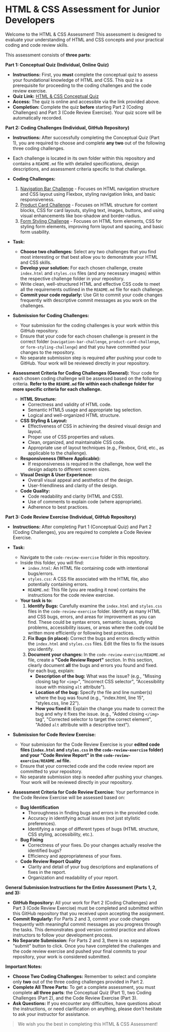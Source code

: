# HTML & CSS Assessment for Junior Developers

Welcome to the HTML & CSS Assessment! This assessment is designed to evaluate your understanding of HTML and CSS concepts and your practical coding and code review skills.

This assessment consists of **three parts**:

**Part 1: Conceptual Quiz (Individual, Online Quiz)**

- **Instructions:** First, you **must** complete the conceptual quiz to assess your foundational knowledge of HTML and CSS. This quiz is a prerequisite for proceeding to the coding challenges and the code review exercise.
- **Quiz Link:** [HTML & CSS Conceptual Quiz](https://forms.gle/EJLSqEBoNs8MDd3JA)
- **Access:** The quiz is online and accessible via the link provided above.
- **Completion:** Complete the quiz **before** starting Part 2 (Coding Challenges) and Part 3 (Code Review Exercise). Your quiz score will be automatically recorded.

**Part 2: Coding Challenges (Individual, GitHub Repository)**

- **Instructions:** After successfully completing the Conceptual Quiz (Part 1), you are required to choose and complete **any two** out of the following three coding challenges.
- Each challenge is located in its own folder within this repository and contains a `README.md` file with detailed specifications, design descriptions, and assessment criteria specific to that challenge.
- **Coding Challenges:**

  1.  [Navigation Bar Challenge](./coding_challenges/navigation-bar-challenge/README.md) - Focuses on HTML navigation structure and CSS layout using Flexbox, styling navigation links, and basic responsiveness.
  2.  [Product Card Challenge](./coding_challenges/product-card-challenge/README.md) - Focuses on HTML structure for content blocks, CSS for card layouts, styling text, images, buttons, and using visual enhancements like box-shadow and border-radius.
  3.  [Form Styling Challenge](./coding_challenges/form-styling-challenge/README.md) - Focuses on HTML form elements, CSS for styling form elements, improving form layout and spacing, and basic form usability.

- **Task:**

  - **Choose two challenges:** Select any two challenges that you find most interesting or that best allow you to demonstrate your HTML and CSS skills.
  - **Develop your solution:** For each chosen challenge, create `index.html` and `styles.css` files (and any necessary images) within the respective challenge folder in your repository.
  - Write clean, well-structured HTML and effective CSS code to meet all the requirements outlined in the `README.md` file for each challenge.
  - **Commit your code regularly:** Use Git to commit your code changes frequently with descriptive commit messages as you work on the challenges.

- **Submission for Coding Challenges:**

  - Your submission for the coding challenges is your work within this GitHub repository.
  - Ensure that your code for each chosen challenge is present in the correct folder (`navigation-bar-challenge`, `product-card-challenge`, or `form-styling-challenge`) and that you have committed your changes to the repository.
  - No separate submission step is required after pushing your code to GitHub. Your work will be reviewed directly in your repository.

- **Assessment Criteria for Coding Challenges (General):**
  Your code for each chosen coding challenge will be assessed based on the following criteria. **Refer to the `README.md` file within each challenge folder for more specific criteria for each challenge.**

  - **HTML Structure:**
    - Correctness and validity of HTML code.
    - Semantic HTML5 usage and appropriate tag selection.
    - Logical and well-organized HTML structure.
  - **CSS Styling & Layout:**
    - Effectiveness of CSS in achieving the desired visual design and layout.
    - Proper use of CSS properties and values.
    - Clean, organized, and maintainable CSS code.
    - Appropriate use of layout techniques (e.g., Flexbox, Grid, etc., as applicable to the challenge).
  - **Responsiveness (Where Applicable):**
    - If responsiveness is required in the challenge, how well the design adapts to different screen sizes.
  - **Visual Design & User Experience:**
    - Overall visual appeal and aesthetics of the design.
    - User-friendliness and clarity of the design.
  - **Code Quality:**
    - Code readability and clarity (HTML and CSS).
    - Use of comments to explain code (where appropriate).
    - Adherence to best practices.

**Part 3: Code Review Exercise (Individual, GitHub Repository)**

- **Instructions:** After completing Part 1 (Conceptual Quiz) and Part 2 (Coding Challenges), you are required to complete a Code Review Exercise.
- **Task:**

  - Navigate to the `code-review-exercise` folder in this repository.
  - Inside this folder, you will find:
    - `index.html`: An HTML file containing code with intentional bugs/errors.
    - `styles.css`: A CSS file associated with the HTML file, also potentially containing errors.
    - `README.md`: This file (you are reading it now) contains the instructions for the code review exercise.
  - **Your task is to:**
    1.  **Identify Bugs:** Carefully examine the `index.html` and `styles.css` files in the `code-review-exercise` folder. Identify as many HTML and CSS bugs, errors, and areas for improvement as you can find. These could be syntax errors, semantic issues, styling problems, accessibility issues, or areas where the code could be written more efficiently or following best practices.
    2.  **Fix Bugs (in place):** Correct the bugs and errors directly within the `index.html` and `styles.css` files. Edit the files to fix the issues you identify.
    3.  **Document your changes:** In the `code-review-exercise/README.md` file, create a **"Code Review Report"** section. In this section, clearly document **all** the bugs and errors you found and fixed. For each bug, explain:
        - **Description of the bug:** What was the issue? (e.g., "Missing closing tag for `<img>`", "Incorrect CSS selector", "Accessibility issue with missing `alt` attribute").
        - **Location of the bug:** Specify the file and line number(s) where the bug was found (e.g., "index.html, line 15", "styles.css, line 22").
        - **How you fixed it:** Explain the change you made to correct the bug and why it fixes the issue. (e.g., "Added closing `</img>` tag", "Corrected selector to target the correct element", "Added `alt` attribute with a descriptive text").

- **Submission for Code Review Exercise:**

  - Your submission for the Code Review Exercise is your **edited code files (`index.html` and `styles.css` in the `code-review-exercise` folder) and your "Code Review Report" in the `code-review-exercise/README.md` file.**
  - Ensure that your corrected code and the code review report are committed to your repository.
  - No separate submission step is needed after pushing your changes. Your work will be reviewed directly in your repository.

- **Assessment Criteria for Code Review Exercise:**
  Your performance in the Code Review Exercise will be assessed based on:

  - **Bug Identification**
    - Thoroughness in finding bugs and errors in the provided code.
    - Accuracy in identifying actual issues (not just stylistic preferences).
    - Identifying a range of different types of bugs (HTML structure, CSS styling, accessibility, etc.).
  - **Bug Fixing**
    - Correctness of your fixes. Do your changes actually resolve the identified bugs?
    - Efficiency and appropriateness of your fixes.
  - **Code Review Report Quality**
    - Clarity and detail of your bug descriptions and explanations of fixes in the report.
    - Organization and readability of your report.

**General Submission Instructions for the Entire Assessment (Parts 1, 2, and 3):**

- **GitHub Repository:** All your work for Part 2 (Coding Challenges) and Part 3 (Code Review Exercise) must be completed and submitted within this GitHub repository that you received upon accepting the assignment.
- **Commit Regularly:** For Parts 2 and 3, commit your code changes frequently with meaningful commit messages as you progress through the tasks. This demonstrates good version control practice and allows instructors to follow your development process.
- **No Separate Submission:** For Parts 2 and 3, there is no separate "submit" button to click. Once you have completed the challenges and the code review exercise and pushed your final commits to your repository, your work is considered submitted.

**Important Notes:**

- **Choose Two Coding Challenges:** Remember to select and complete only **two** out of the three coding challenges provided in Part 2.
- **Complete All Three Parts:** To get a complete assessment, you must complete **all three parts**: the Conceptual Quiz (Part 1), two Coding Challenges (Part 2), and the Code Review Exercise (Part 3).
- **Ask Questions:** If you encounter any difficulties, have questions about the instructions, or need clarification on anything, please don't hesitate to ask your instructor for assistance.

> We wish you the best in completing this HTML & CSS Assessment!
